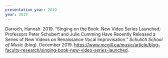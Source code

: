 ```yaml
---
presentation_year: 2019
year: 2019
---
```


Darroch, Hannah. 2019. “Singing on the Book: New Video Series Launched; Professors Peter Schubert and Julie Cumming Have Recently Released a Series of New Videos on Renaissance Vocal Improvisation.” <i>Schulich School of Music</i> (blog). December 2019. <a href="https://www.mcgill.ca/music/article/blog-faculty-research/singing-book-new-video-series-launched">https://www.mcgill.ca/music/article/blog-faculty-research/singing-book-new-video-series-launched</a>.
